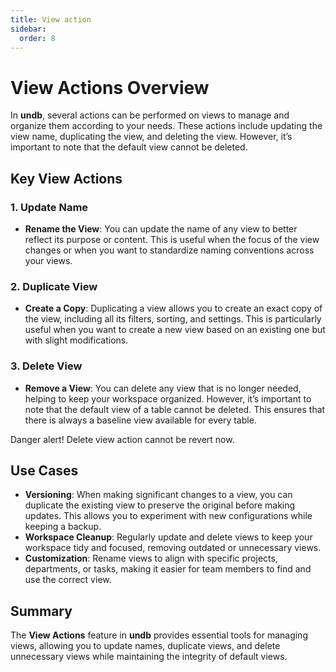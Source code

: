 ```yaml
---
title: View action
sidebar:
  order: 8
---
```


# View Actions Overview

In **undb**, several actions can be performed on views to manage and organize them according to your needs. These actions include updating the view name, duplicating the view, and deleting the view. However, it’s important to note that the default view cannot be deleted.

## Key View Actions

### 1. Update Name

- **Rename the View**: You can update the name of any view to better reflect its purpose or content. This is useful when the focus of the view changes or when you want to standardize naming conventions across your views.

### 2. Duplicate View

- **Create a Copy**: Duplicating a view allows you to create an exact copy of the view, including all its filters, sorting, and settings. This is particularly useful when you want to create a new view based on an existing one but with slight modifications.

### 3. Delete View

- **Remove a View**: You can delete any view that is no longer needed, helping to keep your workspace organized. However, it’s important to note that the default view of a table cannot be deleted. This ensures that there is always a baseline view available for every table.

<div class="p-4 mb-4 text-sm text-red-800 rounded-lg bg-red-50 dark:bg-gray-800 dark:text-red-400" role="alert">
  <span class="font-medium">Danger alert!</span> Delete view action cannot be revert now.
</div>

## Use Cases

- **Versioning**: When making significant changes to a view, you can duplicate the existing view to preserve the original before making updates. This allows you to experiment with new configurations while keeping a backup.
- **Workspace Cleanup**: Regularly update and delete views to keep your workspace tidy and focused, removing outdated or unnecessary views.
- **Customization**: Rename views to align with specific projects, departments, or tasks, making it easier for team members to find and use the correct view.

## Summary

The **View Actions** feature in **undb** provides essential tools for managing views, allowing you to update names, duplicate views, and delete unnecessary views while maintaining the integrity of default views.
